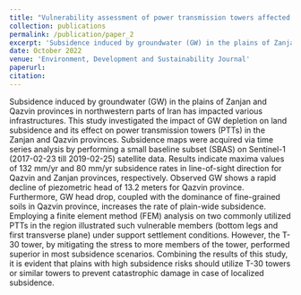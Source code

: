 ```yaml
---
title: "Vulnerability assessment of power transmission towers affected by land subsidence via InSAR technique and FEM analysis"
collection: publications
permalink: /publication/paper_2
excerpt: 'Subsidence induced by groundwater (GW) in the plains of Zanjan and Qazvin provinces in northwestern parts of Iran has impacted various infrastructures. This study investigated the impact of GW depletion on land subsidence and its effect on power transmission towers (PTTs) in the Zanjan and Qazvin provinces. Subsidence maps were acquired via time series analysis by performing a small baseline subset (SBAS) on Sentinel-1 (2017-02-23 till 2019-02-25) satellite data. Results indicate maxima values of 132 mm/yr and 80 mm/yr subsidence rates in line-of-sight direction for Qazvin and Zanjan provinces, respectively. Observed GW shows a rapid decline of piezometric head of 13.2 meters for Qazvin province. Furthermore, GW head drop, coupled with the dominance of fine-grained soils in Qazvin province, increases the rate of plain-wide subsidence. Employing a finite element method (FEM) analysis on two commonly utilized PTTs in the region illustrated such vulnerable members (bottom legs and first transverse plane) under support settlement conditions. However, the T-30 tower, by mitigating the stress to more members of the tower, performed superior in most subsidence scenarios. Combining the results of this study, it is evident that plains with high subsidence risks should utilize T-30 towers or similar towers to prevent catastrophic damage in case of localized subsidence.'
date: October 2022
venue: 'Environment, Development and Sustainability Journal'
paperurl: 
citation: 
---
```

Subsidence induced by groundwater (GW) in the plains of Zanjan and Qazvin provinces in northwestern parts of Iran has impacted various infrastructures. This study investigated the impact of GW depletion on land subsidence and its effect on power transmission towers (PTTs) in the Zanjan and Qazvin provinces. Subsidence maps were acquired via time series analysis by performing a small baseline subset (SBAS) on Sentinel-1 (2017-02-23 till 2019-02-25) satellite data. Results indicate maxima values of 132 mm/yr and 80 mm/yr subsidence rates in line-of-sight direction for Qazvin and Zanjan provinces, respectively. Observed GW shows a rapid decline of piezometric head of 13.2 meters for Qazvin province. Furthermore, GW head drop, coupled with the dominance of fine-grained soils in Qazvin province, increases the rate of plain-wide subsidence. Employing a finite element method (FEM) analysis on two commonly utilized PTTs in the region illustrated such vulnerable members (bottom legs and first transverse plane) under support settlement conditions. However, the T-30 tower, by mitigating the stress to more members of the tower, performed superior in most subsidence scenarios. Combining the results of this study, it is evident that plains with high subsidence risks should utilize T-30 towers or similar towers to prevent catastrophic damage in case of localized subsidence.